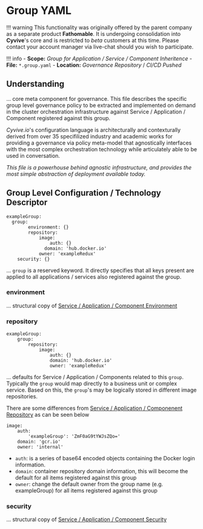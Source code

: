 # Group YAML

!!! warning
    This functionality was originally offered by the parent company as a separate product **Fathomable**. It is undergoing consolidation into **Cyvive**'s core and is restricted to _beta_ customers at this time. Please contact your account manager via live-chat should you wish to participate.

!!! info
		- **Scope:** _Group for Application / Service / Component Inheritence_
		- **File:** `*.group.yaml`
		- **Location:** _Governance Repository_ / _CI/CD Pushed_

## Understanding

… core meta component for governance. This file describes the specific group level governance policy to be extracted and implemented on demand in the cluster orchestration infrastructure against Service / Application / Component registered against this group.

_Cyvive.io_'s configuration language is architecturally and contexturally derived from over 35 specifilized industry and academic works for providing a governance via policy meta-model that agnostically interfaces with the most complex orchestration technology while articulately able to be used in conversation.

_This file is a powerhouse behind agnostic infrastructure, and provides the most simple abstraction of deployment available today._

## Group Level Configuration / Technology Descriptor

```
exampleGroup:
  group:
		environment: {}
		repository:
			image:
				auth: {}
			  domain: 'hub.docker.io'
		    owner: 'exampleRedux'
    security: {}
```

… `group` is a reserved keyword. It directly specifies that all keys present are applied to all applications / services also registered against the group.

### environment

… structural copy of [Service / Application / Component Environment](./index.md#environment)

### repository

```
exampleGroup:
	group:
		repository:
			image:
				auth: {}
				domain: 'hub.docker.io'
				owner: 'exampleRedux'
```

… defaults for Service / Application / Components related to this `group`. Typically the `group` would map directly to a business unit or complex service. Based on this, the `group`'s may be logically stored in different image repositories.

There are some differences from [Service / Application / Componenent Repository](./index.md#repository) as can be seen below
```
image:
	auth:
		'exampleGroup': 'ZmF0aG9tYWJsZQo='
	domain: 'gcr.io'
	owner: 'internal'
```

- `auth`: is a series of base64 encoded objects containing the Docker login information.
- `domain`: container repository domain information, this will become the default for all items registered against this group
- `owner`: change the default owner from the group name (e.g. exampleGroup) for all items registered against this group

### security

… structural copy of [Service / Application / Component Security](./index.md#security)


